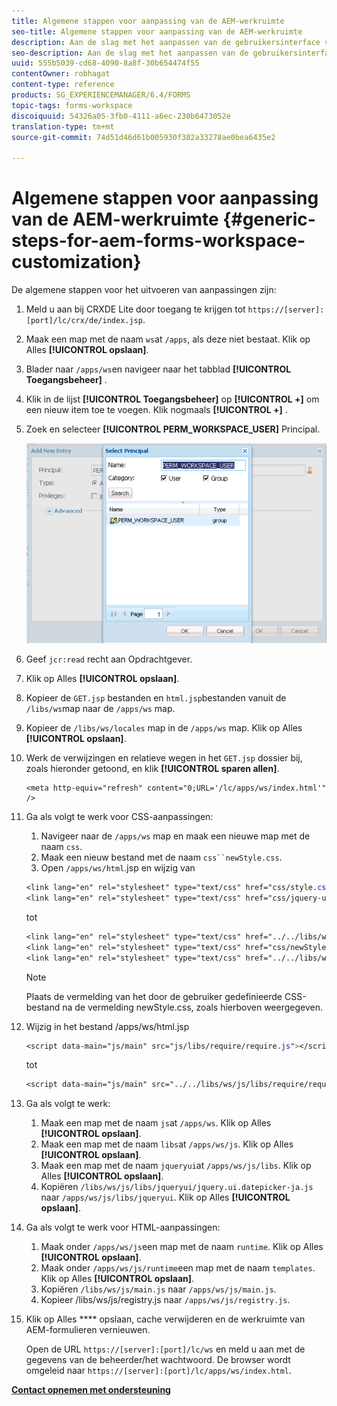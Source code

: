 ```yaml
---
title: Algemene stappen voor aanpassing van de AEM-werkruimte
seo-title: Algemene stappen voor aanpassing van de AEM-werkruimte
description: Aan de slag met het aanpassen van de gebruikersinterface van de AEM Forms-werkruimte.
seo-description: Aan de slag met het aanpassen van de gebruikersinterface van de AEM Forms-werkruimte.
uuid: 555b5039-cd68-4090-8a8f-30b654474f55
contentOwner: robhagat
content-type: reference
products: SG_EXPERIENCEMANAGER/6.4/FORMS
topic-tags: forms-workspace
discoiquuid: 54326a05-3fb0-4111-a6ec-230b6473052e
translation-type: tm+mt
source-git-commit: 74d51d46d61b005930f382a33278ae0bea6435e2

---
```



# Algemene stappen voor aanpassing van de AEM-werkruimte {#generic-steps-for-aem-forms-workspace-customization}

De algemene stappen voor het uitvoeren van aanpassingen zijn:

1. Meld u aan bij CRXDE Lite door toegang te krijgen tot `https://[server]:[port]/lc/crx/de/index.jsp`.
1. Maak een map met de naam `ws`at `/apps`, als deze niet bestaat. Klik op Alles **[!UICONTROL opslaan]**.
1. Blader naar `/apps/ws`en navigeer naar het tabblad **[!UICONTROL Toegangsbeheer]** .
1. Klik in de lijst **[!UICONTROL Toegangsbeheer]** op **[!UICONTROL +]** om een nieuw item toe te voegen. Klik nogmaals **[!UICONTROL +]** .
1. Zoek en selecteer **[!UICONTROL PERM_WORKSPACE_USER]** Principal.

   ![Selecteer PERM_WORKSPACE_USER principal als onderdeel van de algemene stappen om de HTML-werkruimte aan te passen](assets/perm_workspace_user.png)

1. Geef `jcr:read` recht aan Opdrachtgever.
1. Klik op Alles **[!UICONTROL opslaan]**.
1. Kopieer de `GET.jsp` bestanden en `html.jsp`bestanden vanuit de `/libs/ws`map naar de `/apps/ws` map.
1. Kopieer de `/libs/ws/locales` map in de `/apps/ws` map. Klik op Alles **[!UICONTROL opslaan]**.
1. Werk de verwijzingen en relatieve wegen in het `GET.jsp` dossier bij, zoals hieronder getoond, en klik **[!UICONTROL sparen allen]**.

   ```
   <meta http-equiv="refresh" content="0;URL='/lc/apps/ws/index.html'" />
   ```

1. Ga als volgt te werk voor CSS-aanpassingen:

   1. Navigeer naar de `/apps/ws` map en maak een nieuwe map met de naam `css`.
   1. Maak een nieuw bestand met de naam `css``newStyle.css`.
   1. Open `/apps/ws/html`.jsp en wijzig van

   ```css
   <link lang="en" rel="stylesheet" type="text/css" href="css/style.css" />
   <link lang="en" rel="stylesheet" type="text/css" href="css/jquery-ui.css"/>
   ```

   tot

   ```css
   <link lang="en" rel="stylesheet" type="text/css" href="../../libs/ws/css/style.css" />
   <link lang="en" rel="stylesheet" type="text/css" href="css/newStyle.css" />
   <link lang="en" rel="stylesheet" type="text/css" href="../../libs/ws/css/jquery-ui.css"/>
   ```

   >[!NOTE]
   >
   >Plaats de vermelding van het door de gebruiker gedefinieerde CSS-bestand na de vermelding newStyle.css, zoals hierboven weergegeven.

1. Wijzig in het bestand /apps/ws/html.jsp

   ```css
   <script data-main="js/main" src="js/libs/require/require.js"></script>
   ```

   tot

   ```css
   <script data-main="js/main" src="../../libs/ws/js/libs/require/require.js"></script>
   ```

1. Ga als volgt te werk:

   1. Maak een map met de naam `js`at `/apps/ws`. Klik op Alles **[!UICONTROL opslaan]**.
   1. Maak een map met de naam `libs`at `/apps/ws/js`. Klik op Alles **[!UICONTROL opslaan]**.
   1. Maak een map met de naam `jqueryui`at `/apps/ws/js/libs`. Klik op Alles **[!UICONTROL opslaan]**.
   1. Kopiëren `/libs/ws/js/libs/jqueryui/jquery.ui.datepicker-ja.js` naar `/apps/ws/js/libs/jqueryui`. Klik op Alles **[!UICONTROL opslaan]**.

1. Ga als volgt te werk voor HTML-aanpassingen:

   1. Maak onder `/apps/ws/js`een map met de naam `runtime`. Klik op Alles **[!UICONTROL opslaan]**.
   1. Maak onder `/apps/ws/js/runtime`een map met de naam `templates`. Klik op Alles **[!UICONTROL opslaan]**.
   1. Kopiëren `/libs/ws/js/main.js` naar `/apps/ws/js/main.js`.
   1. Kopieer /libs/ws/js/registry.js naar `/apps/ws/js/registry.js`.

1. Klik op Alles **** opslaan, cache verwijderen en de werkruimte van AEM-formulieren vernieuwen.

   Open de URL `https://[server]:[port]/lc/ws` en meld u aan met de gegevens van de beheerder/het wachtwoord. De browser wordt omgeleid naar `https://[server]:[port]/lc/apps/ws/index.html`.

**[Contact opnemen met ondersteuning](https://www.adobe.com/account/sign-in.supportportal.html)**
